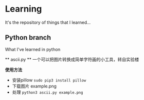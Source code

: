 # Learning
It's the repository of things that I learned...

## Python branch
What I've learned in python

** ascii.py **
一个可以把图片转换成简单字符画的小工具，转自实验楼

**使用方法**
* 安装pillow `sudo pip3 install pillow`
* 下载图片 example.png
* 处理 `python3 ascii.py example.png`
